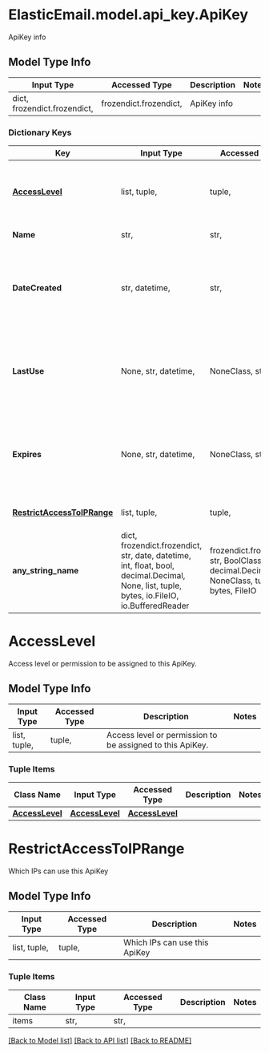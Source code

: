 # ElasticEmail.model.api_key.ApiKey

ApiKey info

## Model Type Info
Input Type | Accessed Type | Description | Notes
------------ | ------------- | ------------- | -------------
dict, frozendict.frozendict,  | frozendict.frozendict,  | ApiKey info | 

### Dictionary Keys
Key | Input Type | Accessed Type | Description | Notes
------------ | ------------- | ------------- | ------------- | -------------
**[AccessLevel](#AccessLevel)** | list, tuple,  | tuple,  | Access level or permission to be assigned to this ApiKey. | [optional] 
**Name** | str,  | str,  | Name of the ApiKey. | [optional] 
**DateCreated** | str, datetime,  | str,  | Date this ApiKey was created. | [optional] value must conform to RFC-3339 date-time
**LastUse** | None, str, datetime,  | NoneClass, str,  | Date this ApiKey was last used. | [optional] value must conform to RFC-3339 date-time
**Expires** | None, str, datetime,  | NoneClass, str,  | Date this ApiKey expires. | [optional] value must conform to RFC-3339 date-time
**[RestrictAccessToIPRange](#RestrictAccessToIPRange)** | list, tuple,  | tuple,  | Which IPs can use this ApiKey | [optional] 
**any_string_name** | dict, frozendict.frozendict, str, date, datetime, int, float, bool, decimal.Decimal, None, list, tuple, bytes, io.FileIO, io.BufferedReader | frozendict.frozendict, str, BoolClass, decimal.Decimal, NoneClass, tuple, bytes, FileIO | any string name can be used but the value must be the correct type | [optional]

# AccessLevel

Access level or permission to be assigned to this ApiKey.

## Model Type Info
Input Type | Accessed Type | Description | Notes
------------ | ------------- | ------------- | -------------
list, tuple,  | tuple,  | Access level or permission to be assigned to this ApiKey. | 

### Tuple Items
Class Name | Input Type | Accessed Type | Description | Notes
------------- | ------------- | ------------- | ------------- | -------------
[**AccessLevel**](AccessLevel.md) | [**AccessLevel**](AccessLevel.md) | [**AccessLevel**](AccessLevel.md) |  | 

# RestrictAccessToIPRange

Which IPs can use this ApiKey

## Model Type Info
Input Type | Accessed Type | Description | Notes
------------ | ------------- | ------------- | -------------
list, tuple,  | tuple,  | Which IPs can use this ApiKey | 

### Tuple Items
Class Name | Input Type | Accessed Type | Description | Notes
------------- | ------------- | ------------- | ------------- | -------------
items | str,  | str,  |  | 

[[Back to Model list]](../../README.md#documentation-for-models) [[Back to API list]](../../README.md#documentation-for-api-endpoints) [[Back to README]](../../README.md)

